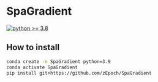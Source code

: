 # SpaGradient

[![python >= 3.8](https://img.shields.io/badge/python-3.9-brightgreen)](https://www.python.org/) 

## How to install

```bash
conda create -n SpaGradient python=3.9
conda activate SpaGradient
pip install git+https://github.com/zEpoch/SpaGradient
```
